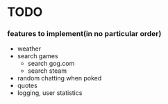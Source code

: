 # TODO #

### features to implement(in no particular order) ###
* weather
* search games
	* search gog.com
	* search steam
* random chatting when poked
* quotes
* logging, user statistics
